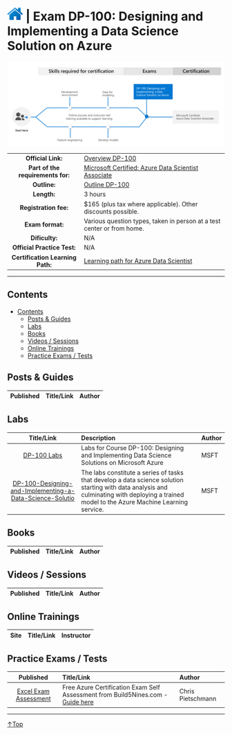 # [![Home](/img/home.png)](certifications.md "Overview Certifications") | Exam DP-100: Designing and Implementing a Data Science Solution on Azure
![Cert](/img/dp-100.png)

|                                   |                                                                                                                                   |
| :-------------------------------: | :-------------------------------------------------------------------------------------------------------------------------------- |
|        **Official Link:**         | [Overview DP-100](https://docs.microsoft.com/en-us/learn/certifications/exams/DP-100)                                             |
| **Part of the requirements for:** | [Microsoft Certified: Azure Data Scientist Associate](https://docs.microsoft.com/en-us/learn/certifications/azure-data-scientist) |
|           **Outline:**            | [Outline DP-100](https://query.prod.cms.rt.microsoft.com/cms/api/am/binary/RE3VUjA)                                               |
|            **Length:**            | 3 hours                                                                                                                           |
|       **Registration fee:**       | $165 (plus tax where applicable).  Other discounts possible.                                                                      |
|         **Exam format:**          | Various question types, taken in person at a test center or from home.                                                            |
|          **Dificulty:**           | N/A                                                                                                                               |
|    **Official Practice Test:**    | N/A                                                                                                                               |
| **Certification Learning Path:**  | [Learning path for Azure Data Scientist](https://query.prod.cms.rt.microsoft.com/cms/api/am/binary/RE2PLKZ)                       |


___

## Contents
- [Contents](#contents)
    - [Posts & Guides](#posts-&-guides)
    - [Labs](#labs)
    - [Books](#books)
    - [Videos / Sessions](#videos-/-sessions)
    - [Online Trainings](#online-trainings)
    - [Practice Exams / Tests](#practice-exams-/-tests)


## Posts & Guides
| Published | Title/Link | Author |
| :-------: | :--------- | :----- |



## Labs
|                                                                        Title/Link                                                                         | Description                                                                                                                                                                                  | Author |
| :-------------------------------------------------------------------------------------------------------------------------------------------------------: | :------------------------------------------------------------------------------------------------------------------------------------------------------------------------------------------- | :----- |
|                                                 [DP-100 Labs](https://github.com/MicrosoftLearning/DP100)                                                 | Labs for Course DP-100: Designing and Implementing Data Science Solutions on Microsoft Azure                                                                                                 | MSFT   |
| [DP-100-Designing-and-Implementing-a-Data-Science-Solutio](https://github.com/MicrosoftLearning/DP-100-Designing-and-Implementing-a-Data-Science-Solutio) | The labs constitute a series of tasks that develop a data science solution starting with data analysis and culminating with deploying a trained model to the Azure Machine Learning service. | MSFT   |




## Books
| Published | Title/Link | Author |
| :-------: | :--------- | :----- |



## Videos / Sessions
| Published | Title/Link | Author |
| :-------: | :--------- | :----- |



## Online Trainings
| Site  | Title/Link | Instructor |
| :---: | :--------- | :--------- |


## Practice Exams / Tests
|                                                                        Published                                                                         | Title/Link                                                                                                                                     | Author            |
| :------------------------------------------------------------------------------------------------------------------------------------------------------: | :--------------------------------------------------------------------------------------------------------------------------------------------- | :---------------- |
| [Excel Exam Assessment](https://github.com/Build5Nines/exam-assessments/blob/master/Assessments/Exam-Msft-DP-100-Self-Assessment-Build5Nines.xlsx?raw=1) | Free Azure Certification Exam Self Assessment from Build5Nines.com - [Guide here](https://build5nines.com/free-oss-exam-self-assessment-tool/) | Chris Pietschmann |

___
 <a href="#top" title="Back to the top.">↑Top</a>
